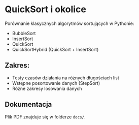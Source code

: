 # QuickSort i okolice

Porównanie klasycznych algorytmów sortujących w Pythonie:
- BubbleSort
- InsertSort
- QuickSort
- QuickSortHybrid (QuickSort + InsertSort)

## Zakres:
- Testy czasów działania na różnych długościach list
- Wstępne posortowanie danych (StepSort)
- Różne zakresy losowania danych

## Dokumentacja
Plik PDF znajduje się w folderze `docs/`.